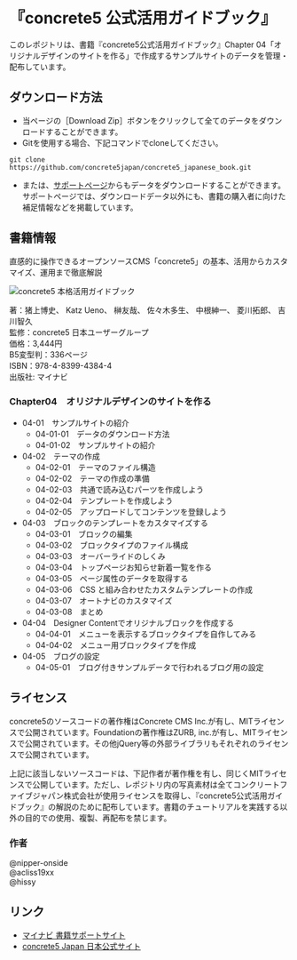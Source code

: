 # 『concrete5 公式活用ガイドブック』

このレポジトリは、書籍『concrete5公式活用ガイドブック』Chapter 04「オリジナルデザインのサイトを作る」で作成するサンプルサイトのデータを管理・配布しています。

## ダウンロード方法

* 当ページの［Download Zip］ボタンをクリックして全てのデータをダウンロードすることができます。
* Gitを使用する場合、下記コマンドでcloneしてください。

```
git clone https://github.com/concrete5japan/concrete5_japanese_book.git
```

* または、[サポートページ](http://book.concrete5-japan.org/)からもデータをダウンロードすることができます。サポートページでは、ダウンロードデータ以外にも、書籍の購入者に向けた補足情報などを掲載しています。

## 書籍情報

直感的に操作できるオープンソースCMS「concrete5」の基本、活用からカスタマイズ、運用まで徹底解説

![concrete5 本格活用ガイドブック](https://raw.github.com/concrete5japan/concrete5_japanese_book/master/cover.png)

著：猪上博史、 Katz Ueno、 榊友哉、 佐々木多生、 中根紳一、 菱川拓郎、 吉川智久  
監修：concrete5 日本ユーザーグループ  
価格：3,444円  
B5変型判：336ページ  
ISBN：978-4-8399-4384-4  
出版社: マイナビ

### Chapter04　オリジナルデザインのサイトを作る

* 04-01　サンプルサイトの紹介
  * 04-01-01　データのダウンロード方法
  * 04-01-02　サンプルサイトの紹介
* 04-02　テーマの作成
  * 04-02-01　テーマのファイル構造
  * 04-02-02　テーマの作成の準備
  * 04-02-03　共通で読み込むパーツを作成しよう
  * 04-02-04　テンプレートを作成しよう
  * 04-02-05　アップロードしてコンテンツを登録しよう
* 04-03　ブロックのテンプレートをカスタマイズする
  * 04-03-01　ブロックの編集
  * 04-03-02　ブロックタイプのファイル構成
  * 04-03-03　オーバーライドのしくみ
  * 04-03-04　トップページお知らせ新着一覧を作る
  * 04-03-05　ページ属性のデータを取得する
  * 04-03-06　CSS と組み合わせたカスタムテンプレートの作成
  * 04-03-07　オートナビのカスタマイズ
  * 04-03-08　まとめ
* 04-04　Designer Contentでオリジナルブロックを作成する
  * 04-04-01　メニューを表示するブロックタイプを自作してみる
  * 04-04-02　メニュー用ブロックタイプを作成
* 04-05　ブログの設定
  * 04-05-01　ブログ付きサンプルデータで行われるブログ用の設定

## ライセンス

concrete5のソースコードの著作権はConcrete CMS Inc.が有し、MITライセンスで公開されています。Foundationの著作権はZURB, inc.が有し、MITライセンスで公開されています。その他jQuery等の外部ライブラリもそれぞれのライセンスで公開されています。

上記に該当しないソースコードは、下記作者が著作権を有し、同じくMITライセンスで公開しています。ただし、レポジトリ内の写真素材は全てコンクリートファイブジャパン株式会社が使用ライセンスを取得し、『concrete5公式活用ガイドブック』の解説のために配布しています。書籍のチュートリアルを実践する以外の目的での使用、複製、再配布を禁じます。

### 作者

@nipper-onside  
@acliss19xx  
@hissy

## リンク

* [マイナビ 書籍サポートサイト](https://book.mynavi.jp/support/pc/4384/)
* [concrete5 Japan 日本公式サイト](http://concrete5-japan.org)
